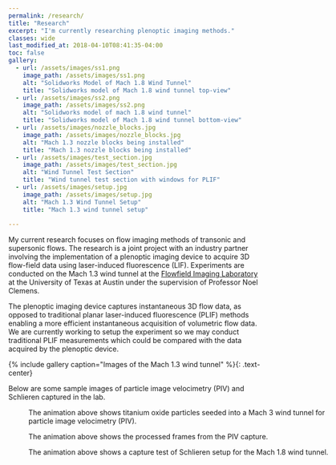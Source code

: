 ```yaml
---
permalink: /research/
title: "Research"
excerpt: "I'm currently researching plenoptic imaging methods."
classes: wide
last_modified_at: 2018-04-10T08:41:35-04:00
toc: false
gallery:
  - url: /assets/images/ss1.png
    image_path: /assets/images/ss1.png
    alt: "Solidworks Model of Mach 1.8 Wind Tunnel"
    title: "Solidworks model of Mach 1.8 wind tunnel top-view"
  - url: /assets/images/ss2.png
    image_path: /assets/images/ss2.png
    alt: "Solidworks model of mach 1.8 wind tunnel"
    title: "Solidworks model of Mach 1.8 wind tunnel bottom-view"
  - url: /assets/images/nozzle_blocks.jpg
    image_path: /assets/images/nozzle_blocks.jpg
    alt: "Mach 1.3 nozzle blocks being installed"
    title: "Mach 1.3 nozzle blocks being installed"
  - url: /assets/images/test_section.jpg
    image_path: /assets/images/test_section.jpg
    alt: "Wind Tunnel Test Section"
    title: "Wind tunnel test section with windows for PLIF"
  - url: /assets/images/setup.jpg
    image_path: /assets/images/setup.jpg
    alt: "Mach 1.3 Wind Tunnel Setup"
    title: "Mach 1.3 wind tunnel setup"
    
---
```


My current research focuses on flow imaging methods of transonic and supersonic flows. The research is a joint project with an industry partner involving the implementation of a plenoptic imaging device to acquire 3D flow-field data using laser-induced fluorescence (LIF). Experiments are conducted on the Mach 1.3 wind tunnel at the [Flowfield Imaging Laboratory](http://research.ae.utexas.edu/FloImLab/) at the University of Texas at Austin under the supervision of Professor Noel Clemens.

The plenoptic imaging device captures instantaneous 3D flow data, as opposed to traditional planar laser-induced fluorescence (PLIF) methods enabling a more efficient instantaneous acquisition of volumetric flow data. We are currently working to setup the experiment so we may conduct traditional PLIF measurements which could be compared with the data acquired by the plenoptic device.

{% include gallery caption="Images of the Mach 1.3 wind tunnel" %}{: .text-center}

Below are some sample images of particle image velocimetry (PIV) and Schlieren captured in the lab. 

<figure style="width: 600px" class="align-center">
  <img src="{{ site.url }}{{ site.baseurl }}/assets/images/piv1.gif" alt="">
  <figcaption>The animation above shows titanium oxide particles seeded into a Mach 3 wind tunnel for particle image velocimetry (PIV).</figcaption>
</figure>

<figure style="width: 600px" class="align-center">
  <img src="{{ site.url }}{{ site.baseurl }}/assets/images/piv.gif" alt="">
  <figcaption>The animation above shows the processed frames from the PIV capture.</figcaption>
</figure>

<figure style="width: 600px" class="align-center">
  <img src="{{ site.url }}{{ site.baseurl }}/assets/images/schlieren1.gif" alt="">
  <figcaption>The animation above shows a capture test of Schlieren setup for the Mach 1.8 wind tunnel.
</figcaption>
</figure>
